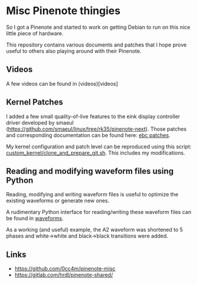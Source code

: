 # Misc Pinenote thingies

So I got a Pinenote and started to work on getting Debian to run on this nice little piece of hardware.

This repository contains various documents and patches that I hope prove useful to others also playing
around with their Pinenote.

## Videos

A few videos can be found in (videos)[videos]

## Kernel Patches

I added a few small quality-of-live features to the eink display controller driver developed by smaeul (https://github.com/smaeul/linux/tree/rk35/pinenote-next). Those patches and corresponding documentation can be found here: [ebc patches](rockchip_ebc/patches/).

My kernel configuration and patch level can be reproduced using this script: [custom_kernel/clone_and_prepare_git.sh](custom_kernel/clone_and_prepare_git.sh). This includes my modifications.

## Reading and modifying waveform files using Python

Reading, modifying and writing waveform files is useful to optimize the existing waveforms or generate new ones.

A rudimentary Python interface for reading/writing these waveform files can be found in [waveforms](waveforms).

As a working (and useful) example, the A2 waveform was shortened to 5 phases and white->white and black->black transitions were added.

## Links

* https://github.com/0cc4m/pinenote-misc
* https://gitlab.com/hrdl/pinenote-shared/
